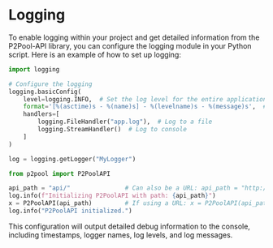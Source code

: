 # Logging

To enable logging within your project and get detailed information from the P2Pool-API library, you can configure the logging module in your Python script. Here is an example of how to set up logging:

```python
import logging

# Configure the logging
logging.basicConfig(
    level=logging.INFO,  # Set the log level for the entire application, change to DEBUG to print all responses.
    format='[%(asctime)s - %(name)s] - %(levelname)s - %(message)s',  # Consistent format
    handlers=[
        logging.FileHandler("app.log"),  # Log to a file
        logging.StreamHandler()  # Log to console
    ]
)

log = logging.getLogger("MyLogger")

from p2pool import P2PoolAPI

api_path = "api/"               # Can also be a URL: api_path = "http://example.com/api/"
log.info(f"Initializing P2PoolAPI with path: {api_path}")
x = P2PoolAPI(api_path)         # If using a URL: x = P2PoolAPI(api_path, is_remote=True)
log.info("P2PoolAPI initialized.")
```

This configuration will output detailed debug information to the console, including timestamps, logger names, log levels, and log messages.

